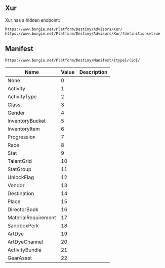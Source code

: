 
## Xur

Xur has a hidden endpoint:

    https://www.bungie.net/Platform/Destiny/Advisors/Xur/
    https://www.bungie.net/Platform/Destiny/Advisors/Xur/?definitions=true


## Manifest

    https://www.bungie.net/Platform/Destiny/Manifest/{type}/{id}/

|                Name | Value | Description
|---------------------|-------|------------
|                None | 0     |
|            Activity | 1     |
|        ActivityType | 2     |
|               Class | 3     |
|              Gender | 4     |
|     InventoryBucket | 5     |
|       InventoryItem | 6     |
|         Progression | 7     |
|                Race | 8     |
|                Stat | 9     |
|          TalentGrid | 10    |
|           StatGroup | 11    |
|          UnlockFlag | 12    |
|              Vendor | 13    |
|         Destination | 14    |
|               Place | 15    |
|        DirectorBook | 16    |
| MaterialRequirement | 17    |
|         SandboxPerk | 18    |
|              ArtDye | 19    |
|       ArtDyeChannel | 20    |
|      ActivityBundle | 21    |
|           GearAsset | 22    |

